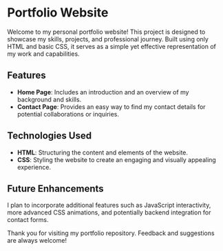 # Portfolio Website

Welcome to my personal portfolio website! This project is designed to showcase my skills, projects, and professional journey. Built using only HTML and basic CSS, it serves as a simple yet effective representation of my work and capabilities.

## Features
- **Home Page**: Includes an introduction and an overview of my background and skills.
- **Contact Page**: Provides an easy way to find my contact details for potential collaborations or inquiries.

## Technologies Used
- **HTML**: Structuring the content and elements of the website.
- **CSS**: Styling the website to create an engaging and visually appealing experience.

## Future Enhancements
I plan to incorporate additional features such as JavaScript interactivity, more advanced CSS animations, and potentially backend integration for contact forms.

Thank you for visiting my portfolio repository. Feedback and suggestions are always welcome!

